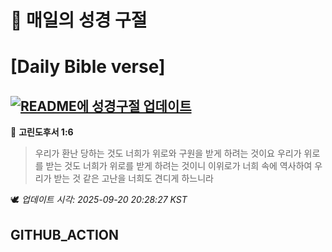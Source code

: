 # 🙏 매일의 성경 구절
# [Daily Bible verse]
## [![README에 성경구절 업데이트](https://github.com/DONGSUKA/first_test/actions/workflows/update-readme-bible.yml/badge.svg)](https://github.com/DONGSUKA/first_test/actions/workflows/update-readme-bible.yml)
<!-- START_BIBLE_VERSE -->
📖 **고린도후서 1:6**
> 우리가 환난 당하는 것도 너희가 위로와 구원을 받게 하려는 것이요 우리가 위로를 받는 것도 너희가 위로를 받게 하려는 것이니 이위로가 너희 속에 역사하여 우리가 받는 것 같은 고난을 너희도 견디게 하느니라

🕊️ _업데이트 시각: 2025-09-20 20:28:27 KST_
  <!-- END_BIBLE_VERSE -->
## GITHUB_ACTION
